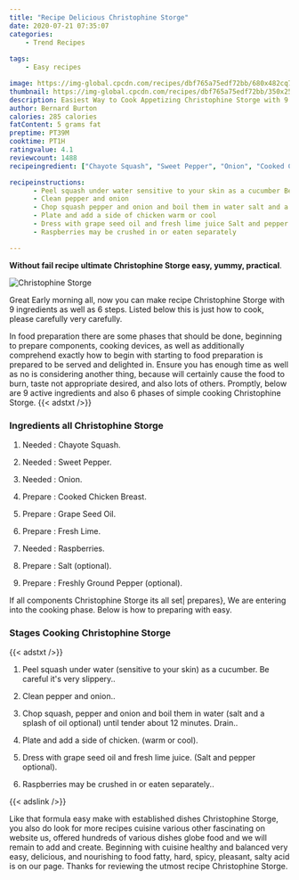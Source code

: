```yaml
---
title: "Recipe Delicious Christophine Storge"
date: 2020-07-21 07:35:07
categories:
    - Trend Recipes
    
tags:
    - Easy recipes

image: https://img-global.cpcdn.com/recipes/dbf765a75edf72bb/680x482cq70/christophine-storge-recipe-main-photo.jpg
thumbnail: https://img-global.cpcdn.com/recipes/dbf765a75edf72bb/350x250cq70/christophine-storge-recipe-main-photo.jpg
description: Easiest Way to Cook Appetizing Christophine Storge with 9 ingredients and 6 stages of easy cooking.
author: Bernard Burton
calories: 285 calories
fatContent: 5 grams fat
preptime: PT39M
cooktime: PT1H
ratingvalue: 4.1
reviewcount: 1488
recipeingredient: ["Chayote Squash", "Sweet Pepper", "Onion", "Cooked Chicken Breast", "Grape Seed Oil", "Fresh Lime", "Raspberries", "Salt optional", "Freshly Ground Pepper optional"]

recipeinstructions: 
      - Peel squash under water sensitive to your skin as a cucumber Be careful its very slippery 
      - Clean pepper and onion 
      - Chop squash pepper and onion and boil them in water salt and a splash of oil optional until tender about 12 minutes Drain 
      - Plate and add a side of chicken warm or cool 
      - Dress with grape seed oil and fresh lime juice Salt and pepper optional 
      - Raspberries may be crushed in or eaten separately

---
```




**Without fail recipe ultimate Christophine Storge easy, yummy, practical**. 


![Christophine Storge](https://img-global.cpcdn.com/recipes/dbf765a75edf72bb/680x482cq70/christophine-storge-recipe-main-photo.jpg "Christophine Storge")




Great Early morning all, now you can make recipe Christophine Storge with 9 ingredients as well as 6 steps. Listed below this is just how to cook, please carefully very carefully.

In food preparation there are some phases that should be done, beginning to prepare components, cooking devices, as well as additionally comprehend exactly how to begin with starting to food preparation is prepared to be served and delighted in. Ensure you has enough time as well as no is considering another thing, because will certainly cause the food to burn, taste not appropriate desired, and also lots of others. Promptly, below are 9 active ingredients and also 6 phases of simple cooking Christophine Storge.
{{< adstxt />}}

### Ingredients all Christophine Storge


1. Needed  : Chayote Squash.

1. Needed  : Sweet Pepper.

1. Needed  : Onion.

1. Prepare  : Cooked Chicken Breast.

1. Prepare  : Grape Seed Oil.

1. Prepare  : Fresh Lime.

1. Needed  : Raspberries.

1. Prepare  : Salt (optional).

1. Prepare  : Freshly Ground Pepper (optional).



If all components Christophine Storge its all set| prepares}, We are entering into the cooking phase. Below is how to preparing with easy.

### Stages Cooking Christophine Storge

{{< adstxt />}}


1. Peel squash under water (sensitive to your skin) as a cucumber. Be careful it&#39;s very slippery..



1. Clean pepper and onion..



1. Chop squash, pepper and onion and boil them in water (salt and a splash of oil optional) until tender about 12 minutes. Drain..



1. Plate and add a side of chicken. (warm or cool).



1. Dress with grape seed oil and fresh lime juice. (Salt and pepper optional).



1. Raspberries may be crushed in or eaten separately..





{{< adslink />}}

Like that formula easy make with established dishes Christophine Storge, you also do look for more recipes cuisine various other fascinating on website us, offered hundreds of various dishes globe food and we will remain to add and create. Beginning with cuisine healthy and balanced very easy, delicious, and nourishing to food fatty, hard, spicy, pleasant, salty acid is on our page. Thanks for reviewing the utmost recipe Christophine Storge.
